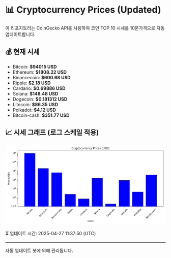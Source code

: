 
# 📊 Cryptocurrency Prices (Updated)

이 리포지토리는 CoinGecko API를 사용하여 코인 TOP 10 시세를 10분가격으로 자동 업데이트합니다.

## 💰 현재 시세
- Bitcoin: **$94015 USD**
- Ethereum: **$1808.22 USD**
- Binancecoin: **$600.68 USD**
- Ripple: **$2.18 USD**
- Cardano: **$0.69886 USD**
- Solana: **$148.48 USD**
- Dogecoin: **$0.181312 USD**
- Litecoin: **$86.35 USD**
- Polkadot: **$4.12 USD**
- Bitcoin-cash: **$351.77 USD**

## 📈 시세 그래프 (로그 스케일 적용)
![Crypto Prices](crypto_prices.png)

⏳ 업데이트 시간: 2025-04-27 11:37:50 (UTC)

---
자동 업데이트 봇에 의해 관리됩니다.
